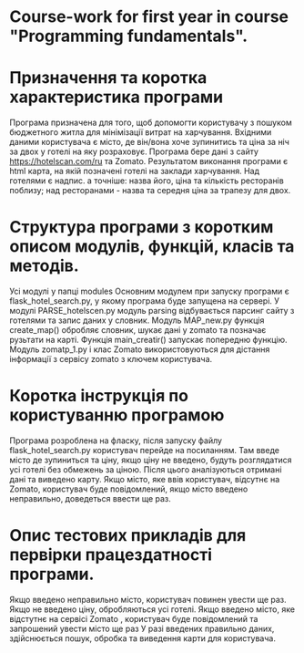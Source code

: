 # Course-work for first year in course "Programming fundamentals".

# Призначення та коротка характеристика програми
Програма призначена для того, щоб допомогти користувачу з пошуком бюджетного житла для мінімізації витрат на харчування.
Вхідними даними користувача є місто, де він/вона хоче зупинитись та ціна за ніч за двох у готелі на яку розраховує.
Програма бере дані з сайту https://hotelscan.com/ru та Zomato. Результатом виконання програми є html карта, на якій позначені готелі на заклади харчування. Над готелями є надпис. а точніше: назва його, ціна та кількість ресторанів поблизу; над ресторанами - назва та середня ціна за трапезу для двох.

# Структура програми з коротким описом модулів, функцій, класів та методів.
Усі модулі у папці modules
Основним модулем при запуску програми є flask_hotel_search.py, у якому програма буде запущена на сервері. 
У модулі PARSE_hotelscen.py модуль parsing відбувається парсинг сайту з готелями та запис даних у словник. 
Модуль MAP_new.py функція create_map() обробляє словник, шукає дані у zomato та позначає рузьтати на карті. 
Функція main_creatir() запускає попередню функцію.
Модуль zomatp_1.py і клас Zomato використовуються для дістання інформації з сервісу zomato з ключем користувача.

# Коротка інструкція по користуванню програмою
Програма розроблена на фласку, після запуску файлу flask_hotel_search.py користувач перейде на посиланням. Там введе місто де зупиниться та ціну, якщо ціну не введено, будуть розглядатися усі готелі без обмежень за ціною. Після цього аналізуються отримані дані та виведено карту. Якщо місто, яке ввів користувач, відсутнє на Zomato, користувач буде повідомлений, якщо місто введено неправильно, доведеться ввести ще раз.

# Опис тестових прикладів для первірки працездатності програми.
Якщо введено неправильно місто, користувач повинен увести ще раз.
Якщо не введено ціну, обробляються усі готелі.
Якщо введено місто, яке відстутнє на сервісі Zomato , користувач буде повідомлений та запрошений увести місто ще раз
У разі введених правильно даних, здійснюється пошук, обробка та виведення карти для користувача.

